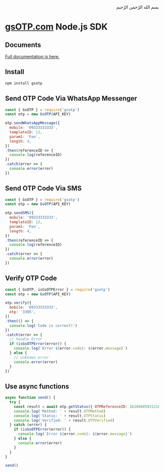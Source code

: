 <p dir="rtl">بسم الله الرّحمن الرّحیم</p>

# [gsOTP.com](https://gsotp.com) Node.js SDK
## Documents
[Full documentation is here.](https://globalsmartotp.github.io/nodejs-lib)

## Install
```bash
npm install gsotp
```

## Send OTP Code Via **WhatsApp Messenger**
```js
const { GsOTP } = require('gsotp')
const otp = new GsOTP(API_KEY)

otp.sendWhatsAppMessage({
  mobile: '09333333333',
  templateID: 12,
  param1: 'Foo',
  length: 4,
})
.then(referenceID => {
  console.log(referenceID)
})
.catch(error => {
  console.error(error)
})
```

## Send OTP Code Via **SMS**
```js
const { GsOTP } = require('gsotp')
const otp = new GsOTP(API_KEY)

otp.sendSMS({
  mobile: '09333333333',
  templateID: 12,
  param1: 'Foo',
  length: 4,
})
.then(referenceID => {
  console.log(referenceID)
})
.catch(error => {
  console.error(error)
})
```

## Verify OTP Code
```js
const { GsOTP, isGsOTPError } = require('gsotp')
const otp = new GsOTP(API_KEY)

otp.verify({
  mobile: '09333333333',
  otp: '3305',
})
.then(() => {
  console.log('Code is correct!')
})
.catch(error => {
  // handle Error
  if (isGsOTPError(error)) {
    console.log(`Error ${error.code}: ${error.message}`)
  } else {
    // unknown error
    console.error(error)
  }
})
```

## Use async functions
```js
async function send() {
  try {
    const result = await otp.getStatus({ OTPReferenceID: 1628960593121007556n })
    console.log('Method: ' + result.OTPMethod)
    console.log('Status: ' + result.OTPStatus)
    console.log('Verified: ' + result.OTPVerified)
  } catch (error) {
    if (isGsOTPError(error)) {
      console.log(`Error ${error.code}: ${error.message}`)
    } else {
      console.error(error)
    }
  }
}

send()
```
